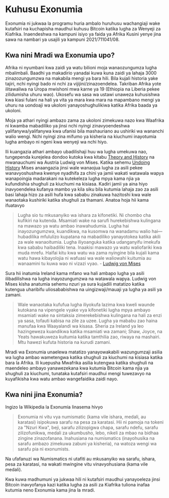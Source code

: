 # Kuhusu Exonumia

<LanguageDropdown/>

Exonumia ni jukwaa la programu huria ambalo huruhusu wachangiaji wake kutafsiri na kuchapisha maudhui kuhusu Bitcoin katika lugha za Wenyeji za Kiafrika. Inaendeshwa na kampuni isiyo ya faida ya Afrika Kusini yenye jina sawa na nambari ya usajili ya kampuni 2021/711041/08. 

## Kwa nini Mradi wa Exonumia upo?

Afrika ni nyumbani kwa zaidi ya watu bilioni moja wanaozungumza lugha mbalimbali. Baadhi ya makadirio yanadai kuwa kuna zaidi ya lahaja 3000 zinazozungumzwa na makabila mengi ya bara hili. Bila kujali historia yake tajiri, nchi nyingi bado ni nchi za vijijini/zinazoendelea. Takriban Afrika yote ilitawaliwa na Uropa mwishoni mwa karne ya 19 (Ethiopia na Liberia pekee zilidumisha uhuru wao). Ukosefu wa sasa wa ustawi unaweza kuhusishwa kwa kiasi fulani na hali ya vita ya mara kwa mara na mapambano mengi ya uhuru na uondoaji wa ukoloni yanayoshughulikiwa katika Afrika baada ya ukoloni.

Moja ya athari nyingi ambazo zama za ukoloni zimekuwa nazo kwa Waafrika ni kwamba mabadiliko ya jinsi nchi nyingi zinavyoendeshwa yalifanywa/yalifanywa kwa ufanisi bila mashauriano au ushiriki wa wananchi walio wengi. Nchi nyingi zina mifumo ya kisheria na kiuchumi inayotumia lugha ambayo ni ngeni kwa wenyeji wa nchi hiyo.

Ili kuangazia athari ambayo ubadilishaji huu wa lugha umekuwa nao, tungependa kurejelea dondoo kutoka kwa kitabu [Theory and History](https://mises.org/library/theory-and-history-interpretation-social-and-economic-evolution#page=246) na mwanauchumi wa Austria Ludwig von Mises. Katika sehemu [Undoing History](https://cdn.mises.org/Theory%20and%20History%20An%20Interpretation%20of%20Social%20and%20Economic%20Evolution_1.pdf#page=246) Mises anaangazia jinsi wale wanaojua lugha za asili pekee wanavyoshushwa kwenye nyadhifa za chini ya jamii wakati watawala wapya wanapoingia madarakani na kutekeleza lugha mpya kama njia ya kufundishia shughuli za kiuchumi na kisiasa. Kadiri jamii ya aina hiyo inavyoendelea kufanya mambo ya kila siku bila kutumia lahaja zao za asili basi lahaja hizo za asili hufa kwa sababu zinakuwa hazitoshi kwa wale wanaotaka kushiriki katika shughuli za thamani. Anatoa hoja hii kama ifuatavyo 

> Lugha sio tu mkusanyiko wa ishara za kifonetiki. Ni chombo cha kufikiri na kutenda. Msamiati wake na sarufi hurekebishwa kulingana na mawazo ya watu ambao inawahudumia. Lugha hai inayozungumzwa, kuandikwa, na kusomwa na wanadamu walio hai—hubadilika mfululizo kupatana na mabadiliko yanayotokea katika akili za wale wanaoitumia. Lugha iliyoanguka katika udanganyifu imekufa kwa sababu haibadiliki tena. Inaakisi mawazo ya watu waliofariki kwa muda mrefu. Haifai kitu kwa watu wa zama nyingine bila kujali kama watu hawa kibayolojia ni wafuasi wa wale waliowahi kuitumia au wanaamini tu kuwa wao ni vizazi vyao. - [Ludwig von Mises](https://cdn.mises.org/Theory%20and%20History%20An%20Interpretation%20of%20Social%20and%20Economic%20Evolution_1.pdf#page=251)

Sura hii inatumia Ireland kama mfano wa hali ambapo lugha ya asili ilibadilishwa na lugha inayozungumzwa na watawala wapya. Ludwig von Mises kisha anatumia sehemu nzuri ya sura kujadili matatizo katika kutengua uharibifu uliosababishwa na uingizwaji/mauaji ya lugha ya asili ya zamani.

> Wale wanaotaka kufufua lugha iliyokufa lazima kwa kweli waunde kutokana na vipengele vyake vya kifonetiki lugha mpya ambayo msamiati wake na sintaksia zimerekebishwa kulingana na hali za enzi ya sasa, tofauti kabisa na zile za uzee. Lugha ya mababu zao haina manufaa kwa Waayalandi wa kisasa. Sheria za Ireland ya leo hazingeweza kuandikwa katika msamiati wa zamani; Shaw, Joyce, na Yeats hawakuweza kuitumia katika tamthilia zao, riwaya na mashairi. Mtu hawezi kufuta historia na kurudi zamani. 

Mradi wa Exonumia unaelewa matatizo yanayowakabili wazungumzaji asilia wa lugha ambao wametengwa katika shughuli za kiuchumi na kisiasa katika bara la Afrika. Ili kuepusha Mwafrika asilia kutengwa katika shughuli na maendeleo ambayo yanawezekana kwa kutumia Bitcoin kama njia ya shughuli za kiuchumi, tunataka kutafsiri maudhui mengi tuwezavyo na kuyafikisha kwa watu ambao wangefaidika zaidi nayo.
<!-- From a country picking up the gold standard. To a countries currency getting hyperinflated as a result of the many ways in which those in power can manipulate the fait standard. The African population has been delagated to play the rule of victim in majority of these transitions. -->



## Kwa nini jina Exonumia?

Ingizo la Wikipedia la Exonumia linasema hivyo

> Exonumia ni vitu vya numismatic (kama vile ishara, medali, au karatasi) isipokuwa sarafu na pesa za karatasi. Hii ni pamoja na tokeni za "Nzuri Kwa", beji, sarafu zilizopigwa chapa, sarafu ndefu, sarafu zilizofunikwa, medali za ukumbusho, lebo, nikeli za mbao na bidhaa zingine zinazofanana. Inahusiana na numismatics (inayohusika na sarafu ambazo zimekuwa zabuni ya kisheria), na watoza wengi wa sarafu pia ni exonumists. 

Na ufafanuzi wa Numismatics ni utafiti au mkusanyiko wa sarafu, ishara, pesa za karatasi, na wakati mwingine vitu vinavyohusiana (kama vile medali).

Kwa kuwa madhumuni ya jukwaa hili ni kutafsiri maudhui yanayoeleza jinsi Bitcoin inavyofanya kazi katika lugha za asili za Kiafrika tuliona inafaa kutumia neno Exonumia kama jina la mradi.

